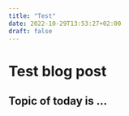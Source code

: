 ```yaml
---
title: "Test"
date: 2022-10-29T13:53:27+02:00
draft: false
---
```



# Test blog post

## Topic of today is ...
